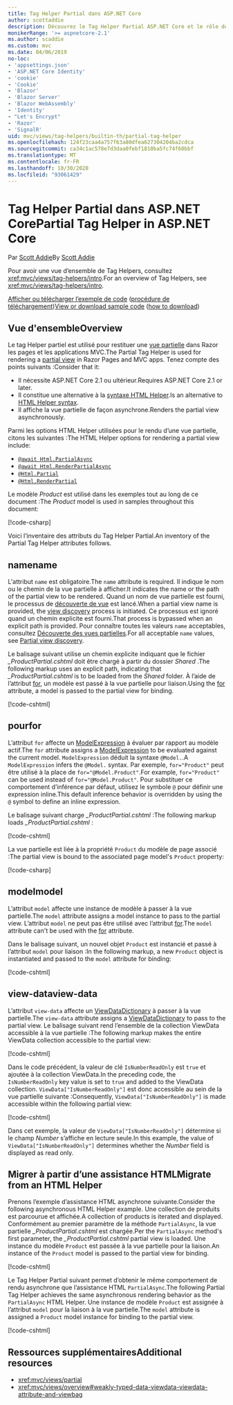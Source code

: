 ```yaml
---
title: Tag Helper Partial dans ASP.NET Core
author: scottaddie
description: Découvrez le Tag Helper Partial ASP.NET Core et le rôle de ses attributs dans le rendu d’une vue partielle.
monikerRange: '>= aspnetcore-2.1'
ms.author: scaddie
ms.custom: mvc
ms.date: 04/06/2019
no-loc:
- 'appsettings.json'
- 'ASP.NET Core Identity'
- 'cookie'
- 'Cookie'
- 'Blazor'
- 'Blazor Server'
- 'Blazor WebAssembly'
- 'Identity'
- "Let's Encrypt"
- 'Razor'
- 'SignalR'
uid: mvc/views/tag-helpers/builtin-th/partial-tag-helper
ms.openlocfilehash: 124f23caa4a757f63a80dfea627304204ba2cdca
ms.sourcegitcommit: ca34c1ac578e7d3daa0febf1810ba5fc74f60bbf
ms.translationtype: MT
ms.contentlocale: fr-FR
ms.lasthandoff: 10/30/2020
ms.locfileid: "93061429"
---
```

# <a name="partial-tag-helper-in-aspnet-core"></a><span data-ttu-id="0d2cd-103">Tag Helper Partial dans ASP.NET Core</span><span class="sxs-lookup"><span data-stu-id="0d2cd-103">Partial Tag Helper in ASP.NET Core</span></span>

<span data-ttu-id="0d2cd-104">Par [Scott Addie](https://github.com/scottaddie)</span><span class="sxs-lookup"><span data-stu-id="0d2cd-104">By [Scott Addie](https://github.com/scottaddie)</span></span>

<span data-ttu-id="0d2cd-105">Pour avoir une vue d’ensemble de Tag Helpers, consultez <xref:mvc/views/tag-helpers/intro>.</span><span class="sxs-lookup"><span data-stu-id="0d2cd-105">For an overview of Tag Helpers, see <xref:mvc/views/tag-helpers/intro>.</span></span>

<span data-ttu-id="0d2cd-106">[Afficher ou télécharger l’exemple de code](https://github.com/dotnet/AspNetCore.Docs/tree/master/aspnetcore/mvc/views/tag-helpers/built-in/samples) ([procédure de téléchargement](xref:index#how-to-download-a-sample))</span><span class="sxs-lookup"><span data-stu-id="0d2cd-106">[View or download sample code](https://github.com/dotnet/AspNetCore.Docs/tree/master/aspnetcore/mvc/views/tag-helpers/built-in/samples) ([how to download](xref:index#how-to-download-a-sample))</span></span>

## <a name="overview"></a><span data-ttu-id="0d2cd-107">Vue d'ensemble</span><span class="sxs-lookup"><span data-stu-id="0d2cd-107">Overview</span></span>

<span data-ttu-id="0d2cd-108">Le tag Helper partiel est utilisé pour restituer une [vue partielle](xref:mvc/views/partial) dans Razor les pages et les applications MVC.</span><span class="sxs-lookup"><span data-stu-id="0d2cd-108">The Partial Tag Helper is used for rendering a [partial view](xref:mvc/views/partial) in Razor Pages and MVC apps.</span></span> <span data-ttu-id="0d2cd-109">Tenez compte des points suivants :</span><span class="sxs-lookup"><span data-stu-id="0d2cd-109">Consider that it:</span></span>

* <span data-ttu-id="0d2cd-110">Il nécessite ASP.NET Core 2.1 ou ultérieur.</span><span class="sxs-lookup"><span data-stu-id="0d2cd-110">Requires ASP.NET Core 2.1 or later.</span></span>
* <span data-ttu-id="0d2cd-111">Il constitue une alternative à la [syntaxe HTML Helper](xref:mvc/views/partial#reference-a-partial-view).</span><span class="sxs-lookup"><span data-stu-id="0d2cd-111">Is an alternative to [HTML Helper syntax](xref:mvc/views/partial#reference-a-partial-view).</span></span>
* <span data-ttu-id="0d2cd-112">Il affiche la vue partielle de façon asynchrone.</span><span class="sxs-lookup"><span data-stu-id="0d2cd-112">Renders the partial view asynchronously.</span></span>

<span data-ttu-id="0d2cd-113">Parmi les options HTML Helper utilisées pour le rendu d’une vue partielle, citons les suivantes :</span><span class="sxs-lookup"><span data-stu-id="0d2cd-113">The HTML Helper options for rendering a partial view include:</span></span>

* [`@await Html.PartialAsync`](/dotnet/api/microsoft.aspnetcore.mvc.rendering.htmlhelperpartialextensions.partialasync)
* [`@await Html.RenderPartialAsync`](/dotnet/api/microsoft.aspnetcore.mvc.rendering.htmlhelperpartialextensions.renderpartialasync)
* [`@Html.Partial`](/dotnet/api/microsoft.aspnetcore.mvc.rendering.htmlhelperpartialextensions.partial)
* [`@Html.RenderPartial`](/dotnet/api/microsoft.aspnetcore.mvc.rendering.htmlhelperpartialextensions.renderpartial)

<span data-ttu-id="0d2cd-114">Le modèle *Product* est utilisé dans les exemples tout au long de ce document :</span><span class="sxs-lookup"><span data-stu-id="0d2cd-114">The *Product* model is used in samples throughout this document:</span></span>

[!code-csharp[](samples/TagHelpersBuiltIn/Models/Product.cs)]

<span data-ttu-id="0d2cd-115">Voici l’inventaire des attributs du Tag Helper Partial.</span><span class="sxs-lookup"><span data-stu-id="0d2cd-115">An inventory of the Partial Tag Helper attributes follows.</span></span>

## <a name="name"></a><span data-ttu-id="0d2cd-116">name</span><span class="sxs-lookup"><span data-stu-id="0d2cd-116">name</span></span>

<span data-ttu-id="0d2cd-117">L'attribut `name` est obligatoire.</span><span class="sxs-lookup"><span data-stu-id="0d2cd-117">The `name` attribute is required.</span></span> <span data-ttu-id="0d2cd-118">Il indique le nom ou le chemin de la vue partielle à afficher.</span><span class="sxs-lookup"><span data-stu-id="0d2cd-118">It indicates the name or the path of the partial view to be rendered.</span></span> <span data-ttu-id="0d2cd-119">Quand un nom de vue partielle est fourni, le processus de [découverte de vue](xref:mvc/views/overview#view-discovery) est lancé.</span><span class="sxs-lookup"><span data-stu-id="0d2cd-119">When a partial view name is provided, the [view discovery](xref:mvc/views/overview#view-discovery) process is initiated.</span></span> <span data-ttu-id="0d2cd-120">Ce processus est ignoré quand un chemin explicite est fourni.</span><span class="sxs-lookup"><span data-stu-id="0d2cd-120">That process is bypassed when an explicit path is provided.</span></span> <span data-ttu-id="0d2cd-121">Pour connaître toutes les valeurs `name` acceptables, consultez [Découverte des vues partielles](xref:mvc/views/partial#partial-view-discovery).</span><span class="sxs-lookup"><span data-stu-id="0d2cd-121">For all acceptable `name` values, see [Partial view discovery](xref:mvc/views/partial#partial-view-discovery).</span></span>

<span data-ttu-id="0d2cd-122">Le balisage suivant utilise un chemin explicite indiquant que le fichier *_ProductPartial.cshtml* doit être chargé à partir du dossier *Shared* .</span><span class="sxs-lookup"><span data-stu-id="0d2cd-122">The following markup uses an explicit path, indicating that *_ProductPartial.cshtml* is to be loaded from the *Shared* folder.</span></span> <span data-ttu-id="0d2cd-123">À l’aide de l’attribut [for](#for), un modèle est passé à la vue partielle pour liaison.</span><span class="sxs-lookup"><span data-stu-id="0d2cd-123">Using the [for](#for) attribute, a model is passed to the partial view for binding.</span></span>

[!code-cshtml[](samples/TagHelpersBuiltIn/Pages/Product.cshtml?name=snippet_Name)]

## <a name="for"></a><span data-ttu-id="0d2cd-124">pour</span><span class="sxs-lookup"><span data-stu-id="0d2cd-124">for</span></span>

<span data-ttu-id="0d2cd-125">L’attribut `for` affecte un [ModelExpression](/dotnet/api/microsoft.aspnetcore.mvc.viewfeatures.modelexpression) à évaluer par rapport au modèle actif.</span><span class="sxs-lookup"><span data-stu-id="0d2cd-125">The `for` attribute assigns a [ModelExpression](/dotnet/api/microsoft.aspnetcore.mvc.viewfeatures.modelexpression) to be evaluated against the current model.</span></span> <span data-ttu-id="0d2cd-126">`ModelExpression` déduit la syntaxe `@Model.`.</span><span class="sxs-lookup"><span data-stu-id="0d2cd-126">A `ModelExpression` infers the `@Model.` syntax.</span></span> <span data-ttu-id="0d2cd-127">Par exemple, `for="Product"` peut être utilisé à la place de `for="@Model.Product"`.</span><span class="sxs-lookup"><span data-stu-id="0d2cd-127">For example, `for="Product"` can be used instead of `for="@Model.Product"`.</span></span> <span data-ttu-id="0d2cd-128">Pour substituer ce comportement d’inférence par défaut, utilisez le symbole `@` pour définir une expression inline.</span><span class="sxs-lookup"><span data-stu-id="0d2cd-128">This default inference behavior is overridden by using the `@` symbol to define an inline expression.</span></span>

<span data-ttu-id="0d2cd-129">Le balisage suivant charge *_ProductPartial.cshtml* :</span><span class="sxs-lookup"><span data-stu-id="0d2cd-129">The following markup loads *_ProductPartial.cshtml* :</span></span>

[!code-cshtml[](samples/TagHelpersBuiltIn/Pages/Product.cshtml?name=snippet_For)]

<span data-ttu-id="0d2cd-130">La vue partielle est liée à la propriété `Product` du modèle de page associé :</span><span class="sxs-lookup"><span data-stu-id="0d2cd-130">The partial view is bound to the associated page model's `Product` property:</span></span>

[!code-csharp[](samples/TagHelpersBuiltIn/Pages/Product.cshtml.cs?highlight=8)]

## <a name="model"></a><span data-ttu-id="0d2cd-131">model</span><span class="sxs-lookup"><span data-stu-id="0d2cd-131">model</span></span>

<span data-ttu-id="0d2cd-132">L’attribut `model` affecte une instance de modèle à passer à la vue partielle.</span><span class="sxs-lookup"><span data-stu-id="0d2cd-132">The `model` attribute assigns a model instance to pass to the partial view.</span></span> <span data-ttu-id="0d2cd-133">L’attribut `model` ne peut pas être utilisé avec l’attribut [for](#for).</span><span class="sxs-lookup"><span data-stu-id="0d2cd-133">The `model` attribute can't be used with the [for](#for) attribute.</span></span>

<span data-ttu-id="0d2cd-134">Dans le balisage suivant, un nouvel objet `Product` est instancié et passé à l’attribut `model` pour liaison :</span><span class="sxs-lookup"><span data-stu-id="0d2cd-134">In the following markup, a new `Product` object is instantiated and passed to the `model` attribute for binding:</span></span>

[!code-cshtml[](samples/TagHelpersBuiltIn/Pages/Product.cshtml?name=snippet_Model)]

## <a name="view-data"></a><span data-ttu-id="0d2cd-135">view-data</span><span class="sxs-lookup"><span data-stu-id="0d2cd-135">view-data</span></span>

<span data-ttu-id="0d2cd-136">L’attribut `view-data` affecte un [ViewDataDictionary](/dotnet/api/microsoft.aspnetcore.mvc.viewfeatures.viewdatadictionary) à passer à la vue partielle.</span><span class="sxs-lookup"><span data-stu-id="0d2cd-136">The `view-data` attribute assigns a [ViewDataDictionary](/dotnet/api/microsoft.aspnetcore.mvc.viewfeatures.viewdatadictionary) to pass to the partial view.</span></span> <span data-ttu-id="0d2cd-137">Le balisage suivant rend l’ensemble de la collection ViewData accessible à la vue partielle :</span><span class="sxs-lookup"><span data-stu-id="0d2cd-137">The following markup makes the entire ViewData collection accessible to the partial view:</span></span>

[!code-cshtml[](samples/TagHelpersBuiltIn/Pages/Product.cshtml?name=snippet_ViewData&highlight=5-)]

<span data-ttu-id="0d2cd-138">Dans le code précédent, la valeur de clé `IsNumberReadOnly` est `true` et ajoutée à la collection ViewData.</span><span class="sxs-lookup"><span data-stu-id="0d2cd-138">In the preceding code, the `IsNumberReadOnly` key value is set to `true` and added to the ViewData collection.</span></span> <span data-ttu-id="0d2cd-139">`ViewData["IsNumberReadOnly"]` est donc accessible au sein de la vue partielle suivante :</span><span class="sxs-lookup"><span data-stu-id="0d2cd-139">Consequently, `ViewData["IsNumberReadOnly"]` is made accessible within the following partial view:</span></span>

[!code-cshtml[](samples/TagHelpersBuiltIn/Pages/Shared/_ProductViewDataPartial.cshtml?highlight=5)]

<span data-ttu-id="0d2cd-140">Dans cet exemple, la valeur de `ViewData["IsNumberReadOnly"]` détermine si le champ *Number* s’affiche en lecture seule.</span><span class="sxs-lookup"><span data-stu-id="0d2cd-140">In this example, the value of `ViewData["IsNumberReadOnly"]` determines whether the *Number* field is displayed as read only.</span></span>

## <a name="migrate-from-an-html-helper"></a><span data-ttu-id="0d2cd-141">Migrer à partir d’une assistance HTML</span><span class="sxs-lookup"><span data-stu-id="0d2cd-141">Migrate from an HTML Helper</span></span>

<span data-ttu-id="0d2cd-142">Prenons l’exemple d’assistance HTML asynchrone suivante.</span><span class="sxs-lookup"><span data-stu-id="0d2cd-142">Consider the following asynchronous HTML Helper example.</span></span> <span data-ttu-id="0d2cd-143">Une collection de produits est parcourue et affichée.</span><span class="sxs-lookup"><span data-stu-id="0d2cd-143">A collection of products is iterated and displayed.</span></span> <span data-ttu-id="0d2cd-144">Conformément au premier paramètre de la méthode `PartialAsync`, la vue partielle *_ProductPartial.cshtml* est chargée.</span><span class="sxs-lookup"><span data-stu-id="0d2cd-144">Per the `PartialAsync` method's first parameter, the *_ProductPartial.cshtml* partial view is loaded.</span></span> <span data-ttu-id="0d2cd-145">Une instance du modèle `Product` est passée à la vue partielle pour la liaison.</span><span class="sxs-lookup"><span data-stu-id="0d2cd-145">An instance of the `Product` model is passed to the partial view for binding.</span></span>

[!code-cshtml[](samples/TagHelpersBuiltIn/Pages/Products.cshtml?name=snippet_HtmlHelper&highlight=3)]

<span data-ttu-id="0d2cd-146">Le Tag Helper Partial suivant permet d’obtenir le même comportement de rendu asynchrone que l’assistance HTML `PartialAsync`.</span><span class="sxs-lookup"><span data-stu-id="0d2cd-146">The following Partial Tag Helper achieves the same asynchronous rendering behavior as the `PartialAsync` HTML Helper.</span></span> <span data-ttu-id="0d2cd-147">Une instance de modèle `Product` est assignée à l’attribut `model` pour la liaison à la vue partielle.</span><span class="sxs-lookup"><span data-stu-id="0d2cd-147">The `model` attribute is assigned a `Product` model instance for binding to the partial view.</span></span>

[!code-cshtml[](samples/TagHelpersBuiltIn/Pages/Products.cshtml?name=snippet_TagHelper&highlight=3)]

## <a name="additional-resources"></a><span data-ttu-id="0d2cd-148">Ressources supplémentaires</span><span class="sxs-lookup"><span data-stu-id="0d2cd-148">Additional resources</span></span>

* <xref:mvc/views/partial>
* <xref:mvc/views/overview#weakly-typed-data-viewdata-viewdata-attribute-and-viewbag>
